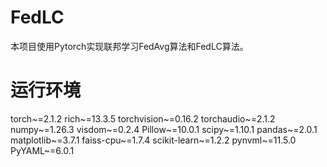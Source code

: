 # FedLC
本项目使用Pytorch实现联邦学习FedAvg算法和FedLC算法。
# 运行环境
torch~=2.1.2
rich~=13.3.5
torchvision~=0.16.2
torchaudio~=2.1.2
numpy~=1.26.3
visdom~=0.2.4
Pillow~=10.0.1
scipy~=1.10.1
pandas~=2.0.1
matplotlib~=3.7.1
faiss-cpu~=1.7.4
scikit-learn~=1.2.2
pynvml~=11.5.0
PyYAML~=6.0.1
